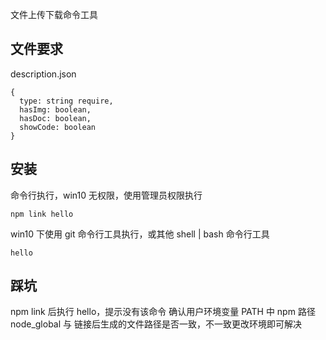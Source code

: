 文件上传下载命令工具

## 文件要求
description.json
```
{
  type: string require,
  hasImg: boolean,
  hasDoc: boolean,
  showCode: boolean 
}
```

## 安装
命令行执行，win10 无权限，使用管理员权限执行
```
npm link hello
```

win10 下使用 git 命令行工具执行，或其他 shell | bash 命令行工具
```
hello
```

## 踩坑
npm link 后执行 hello，提示没有该命令
确认用户环境变量 PATH 中 npm 路径 node_global 与 链接后生成的文件路径是否一致，不一致更改环境即可解决